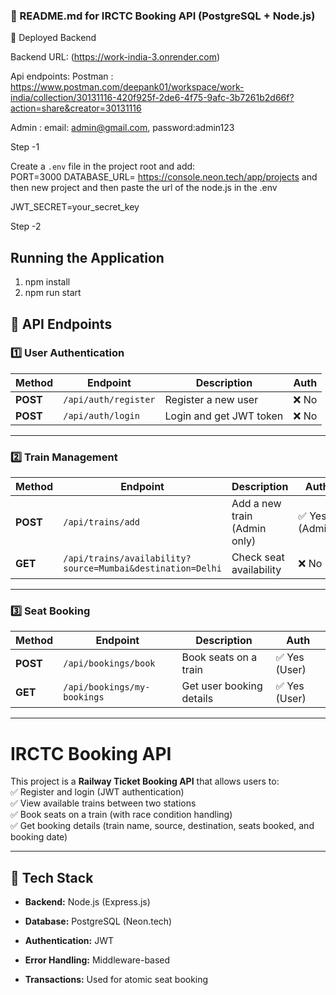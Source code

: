 ### **🚀 README.md for IRCTC Booking API (PostgreSQL + Node.js)**  
📌 Deployed Backend

Backend URL: (https://work-india-3.onrender.com) 

Api endpoints:  Postman :  https://www.postman.com/deepank01/workspace/work-india/collection/30131116-420f925f-2de6-4f75-9afc-3b7261b2d66f?action=share&creator=30131116

Admin :  email: admin@gmail.com,
         password:admin123
<!-- Steps to run at local host  -->
Step -1 
 <!-- Setup Environment Variables -->
Create a `.env` file in the project root and add:  
PORT=3000
DATABASE_URL= https://console.neon.tech/app/projects and then new project and then paste the url of the node.js in the .env

JWT_SECRET=your_secret_key

<!--  for the test purpose use 

DATABASE_URL='postgresql://neondb_owner:npg_dtziMcv3n1EX@ep-dark-thunder-a85zkts6-pooler.eastus2.azure.neon.tech/neondb?sslmode=require'
PORT=3000
JWT_SECRET=Deepank
 -->


Step -2 
## **Running the Application**  
  1) npm install
  2) npm run start


<!-- Api Endpoints  refer to the postman document  -->
<!--  for Reference : 

Postman - https://www.postman.com/deepank01/workspace/work-india/collection/30131116-420f925f-2de6-4f75-9afc-3b7261b2d66f?action=share&creator=30131116 -->

## **🔑 API Endpoints**  

### **1️⃣ User Authentication**
| Method | Endpoint | Description | Auth |
|--------|----------|------------|------|
| **POST** | `/api/auth/register` | Register a new user | ❌ No |
| **POST** | `/api/auth/login` | Login and get JWT token | ❌ No |

---

### **2️⃣ Train Management**
| Method | Endpoint | Description | Auth |
|--------|----------|------------|------|
| **POST** | `/api/trains/add` | Add a new train (Admin only) | ✅ Yes (Admin) |
| **GET** | `/api/trains/availability?source=Mumbai&destination=Delhi` | Check seat availability | ❌ No |

---

### **3️⃣ Seat Booking**
| Method | Endpoint | Description | Auth |
|--------|----------|------------|------|
| **POST** | `/api/bookings/book` | Book seats on a train | ✅ Yes (User) |
| **GET** | `/api/bookings/my-bookings` | Get user booking details | ✅ Yes (User) |


<!-- Information  -->
---
# **IRCTC Booking API**  
This project is a **Railway Ticket Booking API** that allows users to:  
✅ Register and login (JWT authentication)  
✅ View available trains between two stations  
✅ Book seats on a train (with race condition handling)  
✅ Get booking details (train name, source, destination, seats booked, and booking date)  

---

## **📌 Tech Stack**  
- **Backend:** Node.js (Express.js)  
- **Database:** PostgreSQL (Neon.tech)  

- **Authentication:** JWT  
- **Error Handling:** Middleware-based  
- **Transactions:** Used for atomic seat booking  




